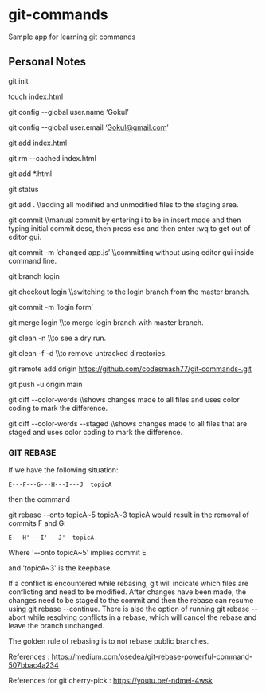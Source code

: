 # git-commands
Sample app for learning git commands

## Personal Notes

git init

touch index.html

git config --global user.name ‘Gokul’

git config --global user.email ‘Gokul@gmail.com’

git add index.html

git rm --cached index.html

git add *.html

git status

git add .  \\\adding all modified and unmodified files to the staging area.

git commit  \\\manual commit by entering i to be in insert mode and then typing initial commit desc, then press esc and then enter :wq to get out of editor gui.

git commit -m ‘changed app.js’ \\\committing without using editor gui inside command line.

git branch login

git checkout login \\\switching to the login branch from the master branch.

git commit -m ‘login form’

git merge login \\\to merge login branch with master branch.

git clean -n \\\to see a dry run.

git clean -f -d \\\to remove untracked directories.

git remote add origin https://github.com/codesmash77/git-commands-.git

git push -u origin main

git diff --color-words \\\shows changes made to all files and uses color coding to mark the difference.

git diff --color-words --staged \\\shows changes made to all files that are staged and uses color coding to mark the difference.



### GIT REBASE
If we have the following situation:

    E---F---G---H---I---J  topicA
then the command

git rebase --onto topicA~5 topicA~3 topicA
would result in the removal of commits F and G:

    E---H'---I'---J'  topicA

Where  '--onto topicA~5' implies commit E 

and 'topicA~3' is the keepbase.

If a conflict is encountered while rebasing, git will indicate which files are conflicting and need to be modified. 
After changes have been made, the changes need to be staged to the commit and then the rebase can resume using git rebase --continue. 
There is also the option of running git rebase --abort while resolving conflicts in a rebase, which will cancel the rebase and leave the branch unchanged.

The golden rule of rebasing is to not rebase public branches.

References : https://medium.com/osedea/git-rebase-powerful-command-507bbac4a234

References for git cherry-pick : https://youtu.be/-ndmel-4wsk

